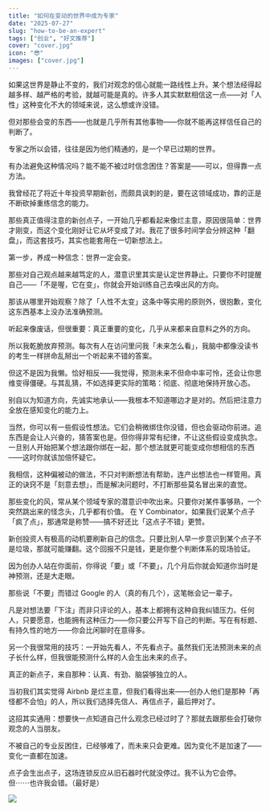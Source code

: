 ```yaml
---
title: "如何在变动的世界中成为专家"
date: "2025-07-27"
slug: "how-to-be-an-expert"
tags: ["创业", "好文推荐"]
cover: "cover.jpg"
icon: "😎"
images: ["cover.jpg"]
---
```

如果这世界是静止不变的，我们对观念的信心就能一路线性上升。某个想法经得起越多样、越严格的考验，就越可能是真的。许多人其实默默相信这一点——对「人性」这种变化不大的领域来说，这么想或许没错。



但对那些会变的东西——也就是几乎所有其他事物——你就不能再这样信任自己的判断了。



专家之所以会错，往往是因为他们精通的，是一个早已过期的世界。



有办法避免这种情况吗？能不能不被过时信念困住？答案是——可以，但得靠一点方法。



我曾经花了将近十年投资早期新创，而颇具讽刺的是，要在这领域成功，靠的正是不断砍掉重练信念的能力。



那些真正值得注意的新创点子，一开始几乎都看起来像烂主意，原因很简单：世界才刚变，而这个变化刚好让它从坏变成了对。我花了很多时间学会分辨这种「翻盘」，而这套技巧，其实也能套用在一切新想法上。



第一步，养成一种信念：世界一定会变。



那些对自己观点越来越笃定的人，潜意识里其实是认定世界静止。只要你不时提醒自己——「不是喔，它在变」，你就会开始训练自己去嗅出风的方向。



那该从哪里开始观察？除了「人性不太变」这条中等实用的原则外，很抱歉，变化这东西基本上没办法准确预测。



听起来像废话，但很重要：真正重要的变化，几乎从来都来自意料之外的方向。



所以我乾脆放弃预测。每次有人在访问里问我「未来怎么看」，我脑中都像没读书的考生一样拼命乱掰出一个听起来不错的答案。



但这不是因为我懒。恰好相反——我觉得，预测未来不但命中率可怜，还会让你思维变得僵硬。与其乱猜，不如选择更实际的策略：彻底、彻底地保持开放心态。



别自以为知道方向，先诚实地承认——我根本不知道哪边才是对的。然后把注意力全放在感知变化的能力上。



当然，你可以有一些假设性想法。它们会稍微绑住你没错，但也会驱动你前进。追东西是会让人兴奋的，猜答案也是。但你得非常有纪律，不让这些假设变成执念。
一旦别人开始把某个想法跟你绑在一起，那个想法就更可能变成你想相信的东西——这时你就该加倍怀疑它。



我相信，这种偏被动的做法，不只对判断想法有帮助，连产出想法也一样管用。真正的诀窍不是「刻意去想」，而是解决问题时，不打断那些莫名冒出来的直觉。



那些变化的风，常从某个领域专家的潜意识中吹出来。只要你对某件事够熟，一个突然跳出来的怪念头，几乎都有价值。
在 Y Combinator，如果我们说某个点子「疯了点」，那通常是称赞——搞不好还比「这点子不错」更赞。



新创投资人有极高的动机要刷新自己的信念。只要比别人早一步意识到某个点子不是垃圾，那就可能赚翻。这个回报不只是钱，更是你整个判断体系的现场验证。



因为创办人站在你面前，你得说「要」或「不要」，几个月后你就会知道你当时是神预测，还是大走眼。



那些说「不要」而错过 Google 的人（真的有几个），这笔帐会记一辈子。



凡是对想法要「下注」而非只评论的人，基本上都拥有这种自我纠错压力。任何人，只要愿意，也能拥有这种压力——你只要公开写下自己的判断。写在有标题、有持久性的地方——你会比闲聊时在意得多。



另一个我很常用的技巧：一开始先看人，不先看点子。虽然我们无法预测未来的点子长什么样，但我很能预测什么样的人会生出未来的点子。



真正的新点子，来自那种：认真、有劲、脑袋够独立的人。



当初我们其实觉得 Airbnb 是烂主意，但我们看得出来——创办人他们是那种「再怪都不会怕」的人，所以我们选择先信人、再信点子，最后押对了。



这招其实通用：想要快一点知道自己什么观念已经过时了？那就去跟那些会打破你观念的人当朋友。



不被自己的专业反困住，已经够难了，而未来只会更难。因为变化不是加速了——变化一直都在加速。



点子会生出点子，这场连锁反应从旧石器时代就没停过。我不认为它会停。
但⋯⋯也许我会错。（最好是）




![](https://prod-files-secure.s3.us-west-2.amazonaws.com/112d0858-5090-4d34-a606-b75eb8d65fd2/46476355-9cf3-4e99-9b7a-3531bc426380/1000202064.png?X-Amz-Algorithm=AWS4-HMAC-SHA256&X-Amz-Content-Sha256=UNSIGNED-PAYLOAD&X-Amz-Credential=ASIAZI2LB466Z6UCBOY4%2F20250902%2Fus-west-2%2Fs3%2Faws4_request&X-Amz-Date=20250902T035452Z&X-Amz-Expires=3600&X-Amz-Security-Token=IQoJb3JpZ2luX2VjELv%2F%2F%2F%2F%2F%2F%2F%2F%2F%2FwEaCXVzLXdlc3QtMiJHMEUCIEgI0HTT%2B6%2Biic4C2JBkOSIYCUv0%2BSl%2FGURwveNlJEIxAiEAhvM%2Ft0kTc6I6yMoq2wRa0HQ0JTEddXYfspq502rdCisq%2FwMIJBAAGgw2Mzc0MjMxODM4MDUiDLj4%2FG2cBzYJ%2BxdDHircA0DH1KyaIYg7s7uAD8reTMZkFR1oXIDBq3IYUerg%2FdIFQofFF0Rl4sP2hVkgHsfmTzg0ImwM0ilj0xSHnvmAZDJlDYcd7uB0e7NVq6yJ0MyLCwroMaG3pOLEI1AIdmrxK2FxFBJXagPKS7QS3rWTOB8%2F4eAKIH7lKHTI4YWJ323k%2BWNBOqEVFHTlePquFWFsqI4uanpgLOwkCFbA8y9nQtaqdpJ4x5r2EI0VtmbPOa1Z1fP%2BvZClR9pFM6RXkg2g7rV%2BMNefKjOq9V1s505A%2BBCxSSfuo7wPvvp9IzYGJtDFR%2FgqvRjC%2FpqYF%2F9GE2qub2YFJooKeWAm7n2SQ8ENos%2BGQNL632z5zUHySw6YppIFBPqWT78PRiw8%2BOv8fwWT5jCdz7HMhY4FsZzL9V2j3CAXidYHpF3bDiVy3XWVhu0yUZTfsEi2ewdPeMczlLrDqmwxVlYBS2dlFAvvetFWzEwvoMrCmU%2FNoJOWLCbFfBOr9KNAg43dGh90vOxl9VFTnOGjTkIQGtlSbRVR%2BKtDoz3WsL6iWK78PHWDhiwY183GiCkf8R6f54anYZyDsmdHmZOUH%2Fv%2B7338rfL1cc%2BZLnMniVg2e3nTGukFZ5DTUC6VUJBRyc67r3wI9s32MNW72cUGOqUBIPueWmda37sIi6kG%2Bscy5K%2Fo6WIfDx1tnBfQB6MI52OGf0kjLSMBSYtXBKkltDVMrP6RtMirZbgvA5oljykFV6rhD5fg0ZOQWK9lbhUtsisl8SdTN7VkU95bfmZWfhHLb8i6Fqyk%2Fs%2F2vSR0cWbIUZ7Pis1VjpC4fk1QPM%2F5%2FYcK2PT%2FeJt95UdAHVQkqquOW6Q7qDmZ5eROWTKezhytmypzRCwk&X-Amz-Signature=2b319c898dce777e2af26f89ef441aa5d92d13fe88393692758d788dd13377ab&X-Amz-SignedHeaders=host&x-amz-checksum-mode=ENABLED&x-id=GetObject)


